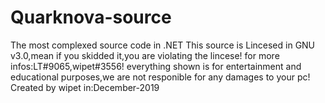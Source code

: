 # Quarknova-source
The most complexed source code in .NET
This source is Lincesed in GNU v3.0,mean if you skidded it,you are violating the lincese!
for more infos:LT#9065,wipet#3556!
everything shown is for entertainment and educational purposes,we are not responible for any damages to your pc!
Created by wipet in:December-2019
